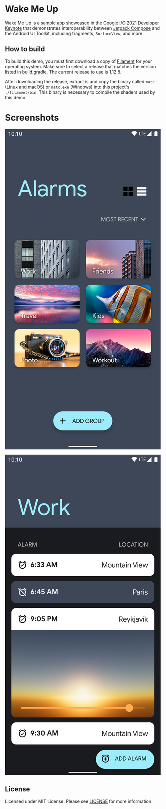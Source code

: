 # Wake Me Up

Wake Me Up is a sample app showcased in the
[Google I/O 2021 Developer Keynote](https://youtu.be/D_mVOAXcrtc?t=817) that demonstrates
interoperability between [Jetpack Compose](https://developer.android.com/jetpack/compose) and the
Android UI Toolkit, including fragments, `SurfaceView`, and more.

## How to build

To build this demo, you must first download a copy of
[Filament](https://github.com/google/filament/releases) for your operating system. Make sure to
select a release that matches the version listed in [build.gradle](./build.gradle). The current
release to use is [1.12.8](https://github.com/google/filament/releases/tag/v1.12.8).

After downloading the release, extract is and copy the binary called `matc` (Linux and macOS) or 
`matc.exe` (Windows) into this project's `./filament/bin`. This binary is necessary to compile the
shaders used by this demo.

# Screenshots

![Wake Me Up demo main screen](assets/keynote_demo_1.png)

![Wake Me Up demo alarms screen](assets/keynote_demo_2.png)

## License

Licensed under MIT License. Please see [LICENSE](./LICENSE) for more information.
